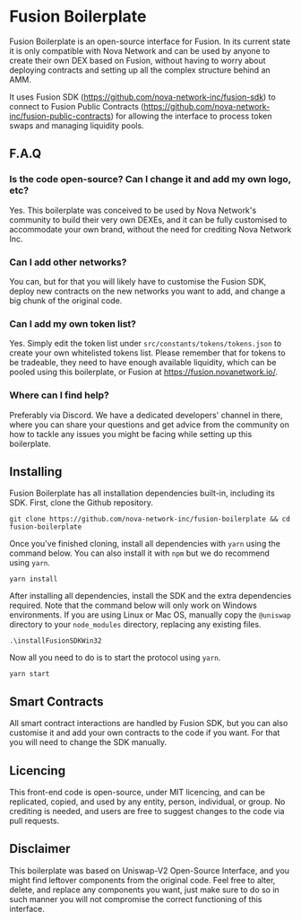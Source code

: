 # Fusion Boilerplate

Fusion Boilerplate is an open-source interface for Fusion. In its current state
it is only compatible with Nova Network and can be used by anyone to create their
own DEX based on Fusion, without having to worry about deploying contracts and
setting up all the complex structure behind an AMM.

It uses Fusion SDK (https://github.com/nova-network-inc/fusion-sdk) to connect to
Fusion Public Contracts (https://github.com/nova-network-inc/fusion-public-contracts)
for allowing the interface to process token swaps and managing liquidity pools.

## F.A.Q

### Is the code open-source? Can I change it and add my own logo, etc?
Yes. This boilerplate was conceived to be used by Nova Network's community to build
their very own DEXEs, and it can be fully customised to accommodate your own brand,
without the need for crediting Nova Network Inc.

### Can I add other networks?
You can, but for that you will likely have to customise the Fusion SDK, deploy
new contracts on the new networks you want to add, and change a big chunk of the
original code.

### Can I add my own token list?
Yes. Simply edit the token list under `src/constants/tokens/tokens.json` to create
your own whitelisted tokens list. Please remember that for tokens to be tradeable,
they need to have enough available liquidity, which can be pooled using this boilerplate,
or Fusion at https://fusion.novanetwork.io/.

### Where can I find help?
Preferably via Discord. We have a dedicated developers' channel in there, where you
can share your questions and get advice from the community on how to tackle any
issues you might be facing while setting up this boilerplate.

## Installing
Fusion Boilerplate has all installation dependencies built-in, including its SDK. First, clone
the Github repository.

```shell
git clone https://github.com/nova-network-inc/fusion-boilerplate && cd fusion-boilerplate
```

Once you've finished cloning, install all dependencies with `yarn` using the command
below. You can also install it with `npm` but we do recommend using `yarn`.

```shell
yarn install
```

After installing all dependencies, install the SDK and the extra dependencies
required. Note that the command below will only work on Windows environments. If
you are using Linux or Mac OS, manually copy the `@uniswap` directory to your
`node_modules` directory, replacing any existing files.

```shell
.\installFusionSDKWin32
```

Now all you need to do is to start the protocol using `yarn`.

```shell
yarn start
```

## Smart Contracts
All smart contract interactions are handled by Fusion SDK, but you can also customise
it and add your own contracts to the code if you want. For that you will need to
change the SDK manually.

## Licencing
This front-end code is open-source, under MIT licencing, and can be replicated, copied, and used by
any entity, person, individual, or group. No crediting is needed, and users are free
to suggest changes to the code via pull requests.

## Disclaimer
This boilerplate was based on Uniswap-V2 Open-Source Interface, and you might find
leftover components from the original code. Feel free to alter, delete, and replace
any components you want, just make sure to do so in such manner you will not compromise
the correct functioning of this interface.
